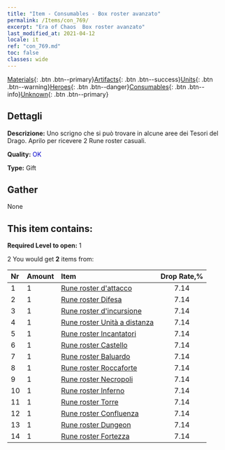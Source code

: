 ```yaml
---
title: "Item - Consumables - Box roster avanzato"
permalink: /Items/con_769/
excerpt: "Era of Chaos  Box roster avanzato"
last_modified_at: 2021-04-12
locale: it
ref: "con_769.md"
toc: false
classes: wide
---
```

 [Materials](/it/Items/){: .btn .btn--primary}[Artifacts](/it/Items/Artifacts/){: .btn .btn--success}[Units](/it/Items/Units/){: .btn .btn--warning}[Heroes](/it/Items/Heroes/){: .btn .btn--danger}[Consumables](/it/Items/Consumables/){: .btn .btn--info}[Unknown](/it/Items/Unknown/){: .btn .btn--primary}

## Dettagli
 **Descrizione:** Uno scrigno che si può trovare in alcune aree dei Tesori del Drago. Aprilo per ricevere 2 Rune roster casuali.

 **Quality:** <span style="color: #0000CD">OK</span>

 **Type:** Gift

## Gather

  None

## This item contains:

 **Required Level to open:** 1

 2 You would get **2** items  from:

  | Nr | Amount |     Item    | Drop Rate,% |
  |:---|:-------|:------------|:---------:|
  | 1 | 1 | [Rune roster d'attacco](/it/Items/con_734/) | 7.14 | 
  | 2 | 1 | [Rune roster Difesa](/it/Items/con_739/) | 7.14 | 
  | 3 | 1 | [Rune roster d'incursione](/it/Items/con_741/) | 7.14 | 
  | 4 | 1 | [Rune roster Unità a distanza](/it/Items/con_742/) | 7.14 | 
  | 5 | 1 | [Rune roster Incantatori](/it/Items/con_746/) | 7.14 | 
  | 6 | 1 | [Rune roster Castello](/it/Items/con_752/) | 7.14 | 
  | 7 | 1 | [Rune roster Baluardo](/it/Items/con_753/) | 7.14 | 
  | 8 | 1 | [Rune roster Roccaforte](/it/Items/con_754/) | 7.14 | 
  | 9 | 1 | [Rune roster Necropoli](/it/Items/con_755/) | 7.14 | 
  | 10 | 1 | [Rune roster Inferno](/it/Items/con_777/) | 7.14 | 
  | 11 | 1 | [Rune roster Torre](/it/Items/con_785/) | 7.14 | 
  | 12 | 1 | [Rune roster Confluenza](/it/Items/con_791/) | 7.14 | 
  | 13 | 1 | [Rune roster Dungeon](/it/Items/con_792/) | 7.14 | 
  | 14 | 1 | [Rune roster Fortezza](/it/Items/con_818/) | 7.14 | 
